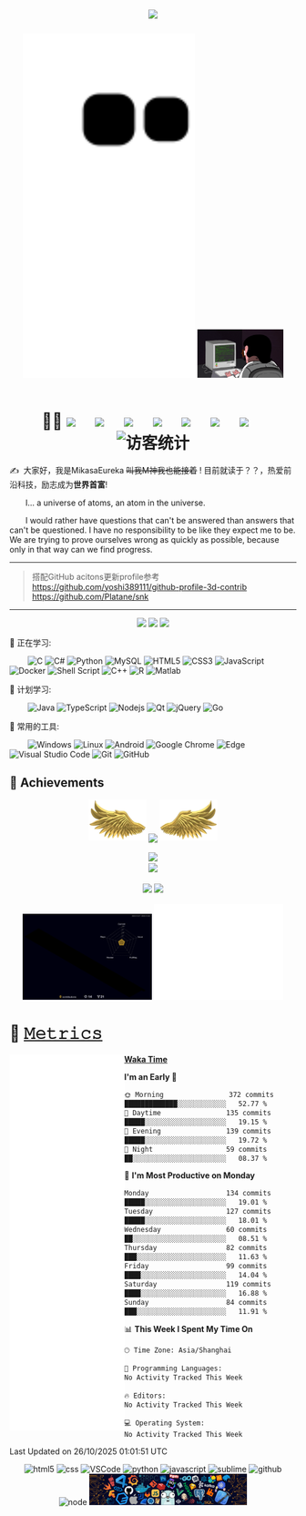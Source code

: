 <link rel="stylesheet" type="text/css" href="Readme.css">
<!-- 动态打字效果 -->
<h1 align="center">
  <a href="https://MikasaEureka.github.io/">
    <img src="https://readme-typing-svg.herokuapp.com/?lines=%20console.log(%22Hello%2C%20ฅʕ•̫͡•ʔฅ!%22);每天都要快乐🦆;Make%20World%20Great%20Again👆&center=true&size=27">
  </a>
</h1>

<div align="center" float="center" >
  <!-- 贪吃蛇代码贡献图 -->
  <img width="60%" src="contribution-snake/github-contribution-grid-snake.svg" />
  <!-- 敲代码的图片 -->
  <img width="30%" src="image/202108300019556.gif"/>
</div>
<br>  

<!-- 个人资料徽标 -->
<div align="center">
  <h1> 😶‍🌫️
  <a href="https://MikasaEureka.github.io/"><img src="https://img.shields.io/badge/website-%E4%B8%AA%E4%BA%BA%E7%BD%91%E7%AB%99-blue"></a>&emsp;
  <a href="https://twitter.com//"><img src="https://img.shields.io/badge/twitter-%E6%8E%A8%E7%89%B9-blue"></a>&emsp;
  <a href="https://www.facebook.com/profile.php?id=/"><img src="https://img.shields.io/badge/facebook-%E8%84%B8%E4%B9%A6-003472"></a>&emsp;
  <a href="https://www.youtube.com/channel/"><img src="https://img.shields.io/badge/youtube-%E6%B2%B9%E7%AE%A1-c32136"></a>&emsp;
  <a href="https://blog.csdn.net//"><img src="https://img.shields.io/badge/CSDN-%E5%8D%9A%E5%AE%A2-c32136"></a>&emsp;
  <a href="https://space.bilibili.com/181965098"><img src="https://img.shields.io/badge/bilibili-B%E7%AB%99-ff69b4"></a>&emsp;
  <a href="https://www.zhihu.com/people/mikasaeureka"><img src="https://img.shields.io/badge/zhihu-%E7%9F%A5%E4%B9%8E-blue"></a>&emsp;
<!-- 访客数统计徽标 -->
  <img src="https://visitor-badge.glitch.me/badge?page_id=MikasaEureka" alt="访客统计" />
  </h1>
</div>

<p>✍️&nbsp;&nbsp;大家好，我是MikasaEureka <s>叫我M神我也能接着</s> ! 目前就读于？？，热爱前沿科技，励志成为<b>世界首富</b>!</p>
<p>&emsp;&emsp;I... a universe of atoms, an atom in the universe.</p>
<p>&emsp;&emsp;I would rather have questions that can't be answered than answers that can't be questioned. I have no responsibility to be like they expect me to be. We are trying to prove ourselves wrong as quickly as possible, because only in that way can we find progress.</p>  

----

> 搭配GitHub acitons更新profile参考   
https://github.com/yoshi389111/github-profile-3d-contrib  
https://github.com/Platane/snk 
----

<!-- 比较好的开源项目卡片 -->
<div align="center">
<a href="https://github.com/MikasaEureka/Msg-Bots">
  <img width="30%" src="https://github-readme-stats.vercel.app/api/pin/?username=MikasaEureka&repo=Msg-Bots&theme=dark&bg_color=0d1117&hide_border=true" /></a>
<a href="https://github.com/MikasaEureka/L0CV-web">
  <img width="30%" src="https://github-readme-stats.vercel.app/api/pin/?username=MikasaEureka&repo=L0CV-web&theme=dark&bg_color=0d1117&hide_border=true" /></a>
<a href="https://github.com/MikasaEureka/keepalive-workflow">
  <img width="30%" src="https://github-readme-stats.vercel.app/api/pin/?username=MikasaEureka&repo=keepalive-workflow&theme=dark&bg_color=0d1117&hide_border=true" /></a>
</div>


💪 正在学习: 

&emsp;&emsp;
![C](https://img.shields.io/badge/c-%2300599C.svg?style=flat-square&logo=c&logoColor=white)
![C#](https://img.shields.io/badge/c%23-%23239120.svg?style=flat-square&logo=c-sharp&logoColor=white)
![Python](https://img.shields.io/badge/-Python-pink?style=flat-square&logo=Python)
![MySQL](https://img.shields.io/badge/mysql-%2300f.svg?style=flat-square&logo=mysql&logoColor=white)
![HTML5](https://img.shields.io/badge/-HTML5-E34F26?style=flat-square&logo=html5&logoColor=white)
![CSS3](https://img.shields.io/badge/-CSS3-1572B6?style=flat-square&logo=css3)
![JavaScript](https://img.shields.io/badge/-JavaScript-oringe?style=flat-square&logo=javascript)
![Docker](https://img.shields.io/badge/-Docker-FCC624?style=flat-square&logo=docker)
![Shell Script](https://img.shields.io/badge/shell_script-%4285F4.svg?style=style=flat-square&logo=gnu-bash&logoColor=white)
![C++](https://img.shields.io/badge/-C++-00599C?style=flat-square&logo=c)
![R](https://img.shields.io/badge/r-%23276DC3.svg?style=flat-square&logo=r&logoColor=white)
![Matlab](https://img.shields.io/badge/Matlab-%23276DC3.svg?style=flat-square&logo=Matlab&logoColor=white)

🧠 计划学习:

&emsp;&emsp;
![Java](https://img.shields.io/badge/-java-yellow?style=flat-square&logo=java)
![TypeScript](https://img.shields.io/badge/typescript-%23007ACC.svg?style=flat-square&logo=typescript&logoColor=white)
![Nodejs](https://img.shields.io/badge/-Nodejs-c0ebd?style=flat-square&logo=Node.js)
![Qt](https://img.shields.io/badge/Qt-%23217346.svg?style=style=flat-square&logo=Qt&logoColor=white)
![jQuery](https://img.shields.io/badge/jquery-%230769AD.svg?style=style=flat-square&logo=jquery&logoColor=white)
![Go](https://img.shields.io/badge/Go-blue?style=style=flat-square&logo=Go&logoColor=white)

🧰 常用的工具:

&emsp;&emsp; 
![Windows](https://img.shields.io/badge/Windows-0078D6?style=flat-square&logo=windows&logoColor=white)
![Linux](https://img.shields.io/badge/Linux-FCC624?style=style=flat-square&logo=linux&logoColor=black)
![Android](https://img.shields.io/badge/Android-3DDC84?style=flat-square&logo=android&logoColor=white)
![Google Chrome](https://img.shields.io/badge/Chrome-4285F4?style=flat-square&logo=GoogleChrome&logoColor=white)
![Edge](https://img.shields.io/badge/Edge-0078D7?style=flat-square&logo=Microsoft-edge&logoColor=white)
![Visual Studio Code](https://img.shields.io/badge/-Visual%20Studio%20Code-007ACC?style=flat-square&logo=Visual%20Studio%20Code&logoColor=fff)
![Git](https://img.shields.io/badge/-Git-FCC624?style=flat-square&logo=git)
![GitHub](https://img.shields.io/badge/-GitHub-pink?style=flat-square&logo=github)


## 🚀 Achievements

<!-- 连续提交代码天数记录 -->
<div align="center">
  <img width="20%" src="image/202108300310676.png" />
  <img width="40%" align="center" src="https://github-readme-streak-stats.herokuapp.com/?user=MikasaEureka&theme=dark&hide_border=true" />
  <img width="20%" src="image/202108300312623.png" />
</div>
<br>

<!-- Dynamic Quotes -->
<div align="center"><img src="https://quotes-github-readme.vercel.app/api?type=horizontal&theme=dark"></div>

<!-- GitHub奖杯🏆 -->
<div align="center"><img src="https://github-profile-trophy.vercel.app/?username=MikasaEureka&theme=gruvbox&row=1&column=6&no-frame=true&no-bg=true" /></div>
<br>

<!-- GitHub数据统计 -->
<div align="center">
  <img width="50%" src="https://github-readme-stats.vercel.app/api?username=MikasaEureka&hide_title=true&hide_border=true&show_icons=trueline_height=21&text_color=000&icon_color=000&bg_color=0,ea6161,ffc64d,fffc4d,52fa5a&theme=graywhite" />
  <img width="43%" src="https://github-readme-stats.vercel.app/api/top-langs/?username=MikasaEureka&hide_title=true&hide_border=true&layout=compact&langs_count=6&text_color=000&icon_color=fff&bg_color=0,52fa5a,4dfcff,c64dff&theme=graywhite" />
</div>
<br>


<!-- profile-3d-contrib -->
<div align="center" >
  <img width="45%" src="profile-3d-contrib/profile-night-rainbow.svg" width="100%"/>
  <img src="base_metrics.svg" width="45%"/>
  <!--img width="50%" src="https://activity-graph.herokuapp.com/graph?username=MikasaEureka&theme=xcode&bg_color=FF000000&hide_border=true" /-->
</div>

# 🎯 [𝙼𝚎𝚝𝚛𝚒𝚌𝚜](https://github.com/lowlighter/metrics/blob/master/.github/readme/partials/documentation/setup/action.md)

<div>
<img src="plugin_metrics.svg" alt="plugin metrics" align="left" width="40%"/>

<div align="left" width="40%">
<!-- wakatime 统计 -->  
  
[**Waka Time**](https://github.com/anmol098/waka-readme-stats) 
<!--START_SECTION:waka-->
**I'm an Early 🐤** 

```text
🌞 Morning                372 commits         █████████████░░░░░░░░░░░░   52.77 % 
🌆 Daytime                135 commits         █████░░░░░░░░░░░░░░░░░░░░   19.15 % 
🌃 Evening                139 commits         █████░░░░░░░░░░░░░░░░░░░░   19.72 % 
🌙 Night                  59 commits          ██░░░░░░░░░░░░░░░░░░░░░░░   08.37 % 
```
📅 **I'm Most Productive on Monday** 

```text
Monday                   134 commits         █████░░░░░░░░░░░░░░░░░░░░   19.01 % 
Tuesday                  127 commits         █████░░░░░░░░░░░░░░░░░░░░   18.01 % 
Wednesday                60 commits          ██░░░░░░░░░░░░░░░░░░░░░░░   08.51 % 
Thursday                 82 commits          ███░░░░░░░░░░░░░░░░░░░░░░   11.63 % 
Friday                   99 commits          ████░░░░░░░░░░░░░░░░░░░░░   14.04 % 
Saturday                 119 commits         ████░░░░░░░░░░░░░░░░░░░░░   16.88 % 
Sunday                   84 commits          ███░░░░░░░░░░░░░░░░░░░░░░   11.91 % 
```


📊 **This Week I Spent My Time On** 

```text
🕑︎ Time Zone: Asia/Shanghai

💬 Programming Languages: 
No Activity Tracked This Week

🔥 Editors: 
No Activity Tracked This Week

💻 Operating System: 
No Activity Tracked This Week
```


 Last Updated on 26/10/2025 01:01:51 UTC
<!--END_SECTION:waka-->
<!-- Gif -->
<div align="center" width="55%">
  <img alt="html5" src="https://media.giphy.com/media/XAxylRMCdpbEWUAvr8/giphy.gif" width="50" title="html">
  <img alt="css" src="https://media.giphy.com/media/fsEaZldNC8A1PJ3mwp/giphy.gif" width="50" title="css">
  <img alt="VSCode" src="https://i.giphy.com/media/IdyAQJVN2kVPNUrojM/200.webp" width="50" title="vscode">
  <img alt="python" src="https://i.giphy.com/media/LMt9638dO8dftAjtco/200.webp" width="50" title="python">
  <img alt="javascript" src="https://media3.giphy.com/media/ln7z2eWriiQAllfVcn/200w.webp" width="50" title="javascript">
  <img alt="sublime" src="https://media.giphy.com/media/jnDKffgCfGYOp6cMTK/giphy.gif" width="50" title="sublime">
  <img alt="github" src="https://i.giphy.com/media/KzJkzjggfGN5Py6nkT/200.webp" width="50" title="github">
  <img alt="node" src="https://media.giphy.com/media/kdFc8fubgS31b8DsVu/giphy.gif" width="50" title="node">
  <img width="55%" src="image/202110311924844.png" />
</div>
</div>
</div>


